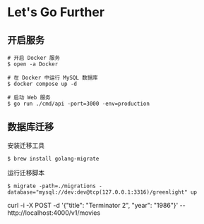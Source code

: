 # Let's Go Further

## 开启服务

```console
# 开启 Docker 服务
$ open -a Docker

# 在 Docker 中运行 MySQL 数据库
$ docker compose up -d

# 启动 Web 服务
$ go run ./cmd/api -port=3000 -env=production
```

## 数据库迁移

安装迁移工具

```console
$ brew install golang-migrate
```

运行迁移脚本

```console
$ migrate -path=./migrations -database="mysql://dev:dev@tcp(127.0.0.1:3316)/greenlight" up
```

curl -i -X POST -d '{"title": "Terminator 2", "year": "1986"}' -- http://localhost:4000/v1/movies
